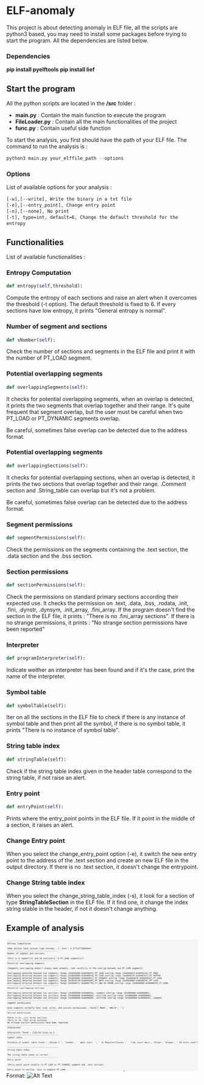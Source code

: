 # ELF-anomaly

This project is about detecting anomaly in ELF file, all the scripts are python3 based, you may need to install some packages before trying to start the program. All the dependencies are listed below. 

### Dependencies
**pip install pyelftools**
**pip install lief**

## Start the program

All the python scripts are located in the **/src** folder :
* **main.py** : Contain the main function to execute the program
* **FileLoader.py** : Contain all the main functionalities of the project
* **func.py** : Contain useful side function

To start the analysis, you first should have the path of your ELF file. The command to run the analysis is :

```python
python3 main.py your_elffile_path --options
```

### Options

List of available options for your analysis :

```text
[-w],[--write], Write the binary in a txt file
[-e],[--entry_point], Change entry point
[-n],[--none], No print
[-t], type=int, default=6, Change the default threshold for the entropy
```

## Functionalities 

List of available functionalities :

### Entropy Computation

```python
def entropy(self,threshold):
```
Compute the entropy of each sections and raise an alert when it overcomes the threshold (-t option). The default threshold is fixed to 6. If every sections have low entropy, it prints "General entropy is normal".

### Number of segment and sections

```python
def sNumber(self):
```

Check the number of sections and segments in the ELF file and print it with the number of PT_LOAD segment.

### Potential overlapping segments

```python
def overlappingSegments(self):
```

It checks for potential overlapping segments, when an overlap is detected, it prints the two segments that overlap together and their range. It's quite frequent that segment overlap, but the user must be careful when two PT_LOAD or PT_DYNAMIC segments overlap.

Be careful, sometimes false overlap can be detected due to the address format.

### Potential overlapping segments

```python
def overlappingSections(self):
```

It checks for potential overlapping sections, when an overlap is detected, it prints the two sections that overlap together and their range. .Comment section and .String_table can overlap but it's not a problem.

Be careful, sometimes false overlap can be detected due to the address format.

### Segment permissions

```python
def segmentPermissions(self):
```

Check the permissions on the segments containing the .text section, the .data section and the .bss section. 

### Section permissions

```python
def sectionPermissions(self):
```

Check the permissions on standard primary sections according their expected use. It checks the permission on .text, .data, .bss, .rodata, .init, .fini, .dynstr, .dynsym, .init_array, .fini_array. If the program doesn't find the section in the ELF file, it prints : "There is no .fini_array sections". If there is no strange permissions, it prints : "No strange section permissions have been reported" 

### Interpreter

```python
def programInterpreter(self):
```

Indicate weither an interpreter has been found and if it's the case, print the name of the interpreter. 

### Symbol table

```python
def symbolTable(self):
```

Iter on all the sections in the ELF file to check if there is any instance of symbol table and then print all the symbol, if there is no symbol table, it prints "There is no instance of symbol table".

### String table index

```python
def stringTable(self):
```

Check if the string table index given in the header table correspond to the string table, if not raise an alert.

### Entry point

```python
def entryPoint(self):
```

Prints where the entry_point points in the ELF file. If it point in the middle of a section, it raises an alert.

### Change Entry point

When you select the change_entry_point option (-e), it switch the new entry point to the address of the .text section and create an new ELF file in the output directory. If there is no .text section, it doesn't change the entrypoint.

### Change String table index

When you select the change_string_table_index (-s), it look for a section of type **StringTableSection** in the ELF file. If it find one, it change the index string stable in the header, if not it doesn't change anything.

## Example of analysis

![Example](/images/example.png)
Format: ![Alt Text](url)